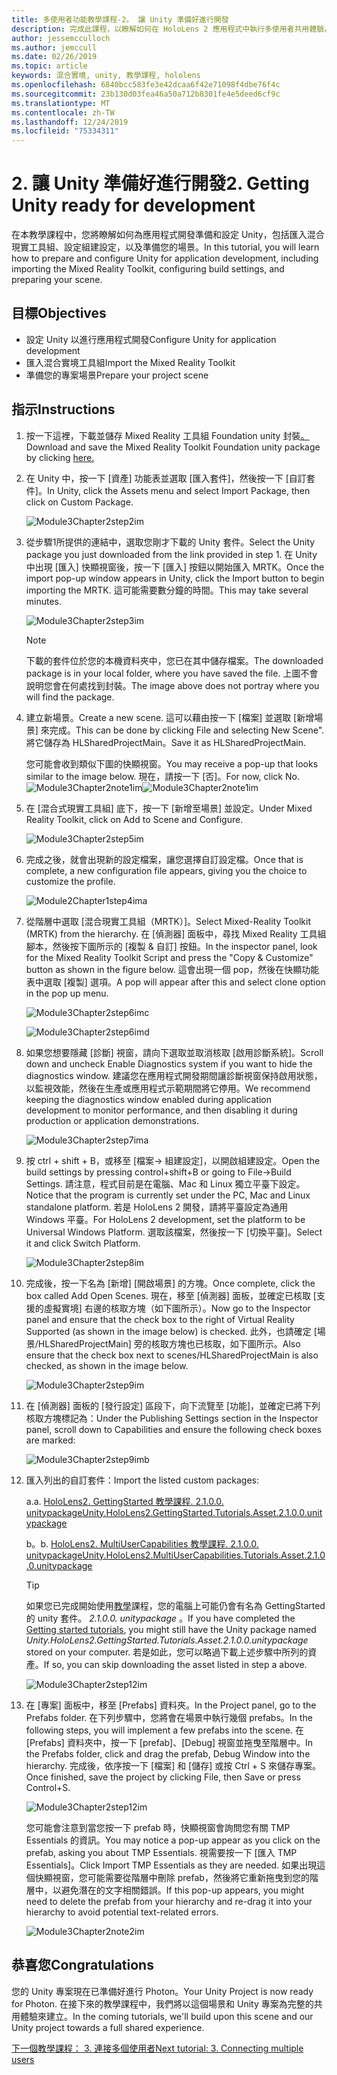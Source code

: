 ```yaml
---
title: 多使用者功能教學課程-2。 讓 Unity 準備好進行開發
description: 完成此課程，以瞭解如何在 HoloLens 2 應用程式中執行多使用者共用體驗。
author: jessemcculloch
ms.author: jemccull
ms.date: 02/26/2019
ms.topic: article
keywords: 混合實境, unity, 教學課程, hololens
ms.openlocfilehash: 6840bcc583fe3e42dcaa6f42e71098f4dbe76f4c
ms.sourcegitcommit: 23b130d03fea46a50a712b8301fe4e5deed6cf9c
ms.translationtype: MT
ms.contentlocale: zh-TW
ms.lasthandoff: 12/24/2019
ms.locfileid: "75334311"
---
```

# <a name="2-getting-unity-ready-for-development"></a><span data-ttu-id="52630-105">2. 讓 Unity 準備好進行開發</span><span class="sxs-lookup"><span data-stu-id="52630-105">2. Getting Unity ready for development</span></span>

<span data-ttu-id="52630-106">在本教學課程中，您將瞭解如何為應用程式開發準備和設定 Unity，包括匯入混合現實工具組、設定組建設定，以及準備您的場景。</span><span class="sxs-lookup"><span data-stu-id="52630-106">In this tutorial, you will learn how to prepare and configure Unity for application development, including importing the Mixed Reality Toolkit, configuring build settings, and preparing your scene.</span></span>

## <a name="objectives"></a><span data-ttu-id="52630-107">目標</span><span class="sxs-lookup"><span data-stu-id="52630-107">Objectives</span></span>

* <span data-ttu-id="52630-108">設定 Unity 以進行應用程式開發</span><span class="sxs-lookup"><span data-stu-id="52630-108">Configure Unity for application development</span></span>
* <span data-ttu-id="52630-109">匯入混合實境工具組</span><span class="sxs-lookup"><span data-stu-id="52630-109">Import the Mixed Reality Toolkit</span></span>
* <span data-ttu-id="52630-110">準備您的專案場景</span><span class="sxs-lookup"><span data-stu-id="52630-110">Prepare your project scene</span></span>

## <a name="instructions"></a><span data-ttu-id="52630-111">指示</span><span class="sxs-lookup"><span data-stu-id="52630-111">Instructions</span></span>

1. <span data-ttu-id="52630-112">按一下這裡，下載並儲存 Mixed Reality 工具組 Foundation unity 封裝[。](https://github.com/microsoft/MixedRealityToolkit-Unity/releases/download/v2.1.0/Microsoft.MixedReality.Toolkit.Unity.Foundation.2.1.0.unitypackage)</span><span class="sxs-lookup"><span data-stu-id="52630-112">Download and save the Mixed Reality Toolkit Foundation unity package by clicking [here.](https://github.com/microsoft/MixedRealityToolkit-Unity/releases/download/v2.1.0/Microsoft.MixedReality.Toolkit.Unity.Foundation.2.1.0.unitypackage)</span></span>

2. <span data-ttu-id="52630-113">在 Unity 中，按一下 [資產] 功能表並選取 [匯入套件]，然後按一下 [自訂套件]。</span><span class="sxs-lookup"><span data-stu-id="52630-113">In Unity, click the Assets menu and select Import Package, then click on Custom Package.</span></span>

    ![Module3Chapter2step2im](images/module3chapter2step2im.PNG)

3. <span data-ttu-id="52630-115">從步驟1所提供的連結中，選取您剛才下載的 Unity 套件。</span><span class="sxs-lookup"><span data-stu-id="52630-115">Select the Unity package you just downloaded from the link provided in step 1.</span></span> <span data-ttu-id="52630-116">在 Unity 中出現 [匯入] 快顯視窗後，按一下 [匯入] 按鈕以開始匯入 MRTK。</span><span class="sxs-lookup"><span data-stu-id="52630-116">Once the import pop-up window appears in Unity, click the Import button to begin importing the MRTK.</span></span> <span data-ttu-id="52630-117">這可能需要數分鐘的時間。</span><span class="sxs-lookup"><span data-stu-id="52630-117">This may take several minutes.</span></span>

    ![Module3Chapter2step3im](images/module3chapter2step3im.PNG)

    >[!NOTE]
    ><span data-ttu-id="52630-119">下載的套件位於您的本機資料夾中，您已在其中儲存檔案。</span><span class="sxs-lookup"><span data-stu-id="52630-119">The downloaded package is in your local folder, where you have saved the file.</span></span> <span data-ttu-id="52630-120">上圖不會說明您會在何處找到封裝。</span><span class="sxs-lookup"><span data-stu-id="52630-120">The image above does not portray where you will find the package.</span></span>

4. <span data-ttu-id="52630-121">建立新場景。</span><span class="sxs-lookup"><span data-stu-id="52630-121">Create a new scene.</span></span> <span data-ttu-id="52630-122">這可以藉由按一下 [檔案] 並選取 [新增場景] 來完成。</span><span class="sxs-lookup"><span data-stu-id="52630-122">This can be done by clicking File and selecting New Scene".</span></span> <span data-ttu-id="52630-123">將它儲存為 HLSharedProjectMain。</span><span class="sxs-lookup"><span data-stu-id="52630-123">Save it as HLSharedProjectMain.</span></span>

    <span data-ttu-id="52630-124">您可能會收到類似下圖的快顯視窗。</span><span class="sxs-lookup"><span data-stu-id="52630-124">You may receive a pop-up that looks similar to the image below.</span></span> <span data-ttu-id="52630-125">現在，請按一下 [否]。</span><span class="sxs-lookup"><span data-stu-id="52630-125">For now, click No.</span></span>
    <span data-ttu-id="52630-126">![Module3Chapter2note1im](images/module3chapter2note1im.PNG)</span><span class="sxs-lookup"><span data-stu-id="52630-126">![Module3Chapter2note1im](images/module3chapter2note1im.PNG)</span></span>

5. <span data-ttu-id="52630-127">在 [混合式現實工具組] 底下，按一下 [新增至場景] 並設定。</span><span class="sxs-lookup"><span data-stu-id="52630-127">Under Mixed Reality Toolkit, click on Add to Scene and Configure.</span></span>

    ![Module3Chapter2step5im](images/module3chapter2step5im.PNG)

6. <span data-ttu-id="52630-129">完成之後，就會出現新的設定檔案，讓您選擇自訂設定檔。</span><span class="sxs-lookup"><span data-stu-id="52630-129">Once that is complete, a new configuration file appears, giving you the choice to customize the profile.</span></span>

    ![Module2Chapter1step4ima](images/Module2Chapter1step4ima.PNG)

7. <span data-ttu-id="52630-131">從階層中選取 [混合現實工具組（MRTK）]。</span><span class="sxs-lookup"><span data-stu-id="52630-131">Select Mixed-Reality Toolkit (MRTK) from the  hierarchy.</span></span> <span data-ttu-id="52630-132">在 [偵測器] 面板中，尋找 Mixed Reality 工具組腳本，然後按下圖所示的 [複製 & 自訂] 按鈕。</span><span class="sxs-lookup"><span data-stu-id="52630-132">In the inspector panel, look for the Mixed Reality Toolkit Script and press the "Copy & Customize" button  as shown in the figure below.</span></span>  <span data-ttu-id="52630-133">這會出現一個 pop，然後在快顯功能表中選取 [複製] 選項。</span><span class="sxs-lookup"><span data-stu-id="52630-133">A pop will appear after this and select clone option in the pop up menu.</span></span>

    ![Module3Chapter2step6imc](images/module3chapter2step6imc.PNG)

    ![Module3Chapter2step6imd](images/module3chapter2step6imd.PNG)

8. <span data-ttu-id="52630-136">如果您想要隱藏 [診斷] 視窗，請向下選取並取消核取 [啟用診斷系統]。</span><span class="sxs-lookup"><span data-stu-id="52630-136">Scroll down and uncheck Enable Diagnostics system if you want to hide the diagnostics window.</span></span> <span data-ttu-id="52630-137">建議您在應用程式開發期間讓診斷視窗保持啟用狀態，以監視效能，然後在生產或應用程式示範期間將它停用。</span><span class="sxs-lookup"><span data-stu-id="52630-137">We recommend keeping the diagnostics window enabled during application development to monitor performance, and then disabling it during production or application demonstrations.</span></span> 

    ![Module3Chapter2step7ima](images/module3chapter2step7ima.PNG)

9. <span data-ttu-id="52630-139">按 ctrl + shift + B，或移至 [檔案-> 組建設定]，以開啟組建設定。</span><span class="sxs-lookup"><span data-stu-id="52630-139">Open the build settings by pressing control+shift+B or going to File->Build Settings.</span></span> <span data-ttu-id="52630-140">請注意，程式目前是在電腦、Mac 和 Linux 獨立平臺下設定。</span><span class="sxs-lookup"><span data-stu-id="52630-140">Notice that the program is currently set under the PC, Mac and Linux standalone platform.</span></span> <span data-ttu-id="52630-141">若是 HoloLens 2 開發，請將平臺設定為通用 Windows 平臺。</span><span class="sxs-lookup"><span data-stu-id="52630-141">For HoloLens 2 development, set the platform to be Universal Windows Platform.</span></span> <span data-ttu-id="52630-142">選取該檔案，然後按一下 [切換平臺]。</span><span class="sxs-lookup"><span data-stu-id="52630-142">Select it and click Switch Platform.</span></span>

    ![Module3Chapter2step8im](images/module3chapter2step8im.PNG)

10. <span data-ttu-id="52630-144">完成後，按一下名為 [新增] [開啟場景] 的方塊。</span><span class="sxs-lookup"><span data-stu-id="52630-144">Once complete, click the box called Add Open Scenes.</span></span> <span data-ttu-id="52630-145">現在，移至 [偵測器] 面板，並確定已核取 [支援的虛擬實境] 右邊的核取方塊（如下圖所示）。</span><span class="sxs-lookup"><span data-stu-id="52630-145">Now go to the Inspector panel and ensure that the check box to the right of Virtual Reality Supported (as shown in the image below) is checked.</span></span> <span data-ttu-id="52630-146">此外，也請確定 [場景/HLSharedProjectMain] 旁的核取方塊也已核取，如下圖所示。</span><span class="sxs-lookup"><span data-stu-id="52630-146">Also ensure that the check box next to scenes/HLSharedProjectMain is also checked, as shown in the image below.</span></span>

    ![Module3Chapter2step9im](images/module3chapter2step9im.PNG)

11. <span data-ttu-id="52630-148">在 [偵測器] 面板的 [發行設定] 區段下，向下流覽至 [功能]，並確定已將下列核取方塊標記為：</span><span class="sxs-lookup"><span data-stu-id="52630-148">Under the Publishing Settings section in the Inspector panel, scroll down to Capabilities and ensure the following check boxes are marked:</span></span>

    ![Module3Chapter2step9imb](images/module3chapter2step9imb.PNG)

12. <span data-ttu-id="52630-150">匯入列出的自訂套件：</span><span class="sxs-lookup"><span data-stu-id="52630-150">Import the listed custom packages:</span></span>

    <span data-ttu-id="52630-151">a.</span><span class="sxs-lookup"><span data-stu-id="52630-151">a.</span></span> [<span data-ttu-id="52630-152">HoloLens2. GettingStarted 教學課程. 2.1.0.0. unitypackage</span><span class="sxs-lookup"><span data-stu-id="52630-152">Unity.HoloLens2.GettingStarted.Tutorials.Asset.2.1.0.0.unitypackage</span></span>](https://github.com/microsoft/MixedRealityLearning/releases/download/getting-started-v2.1.0.0/Unity.HoloLens2.GettingStarted.Tutorials.Asset.2.1.0.0.unitypackage)

    <span data-ttu-id="52630-153">b。</span><span class="sxs-lookup"><span data-stu-id="52630-153">b.</span></span> [<span data-ttu-id="52630-154">HoloLens2. MultiUserCapabilities 教學課程. 2.1.0.0. unitypackage</span><span class="sxs-lookup"><span data-stu-id="52630-154">Unity.HoloLens2.MultiUserCapabilities.Tutorials.Asset.2.1.0.0.unitypackage</span></span>](https://github.com/microsoft/MixedRealityLearning/releases/download/multi-user-capabilities-v2.1.0.0/Unity.HoloLens2.MultiUserCapabilities.Tutorials.Asset.2.1.0.0.unitypackage)

    >[!TIP]
    ><span data-ttu-id="52630-155">如果您已完成開始使用[教學](mrlearning-base-ch1.md)課程，您的電腦上可能仍會有名為 GettingStarted 的 unity 套件。 _2.1.0.0. unitypackage_ 。</span><span class="sxs-lookup"><span data-stu-id="52630-155">If you have completed the [Getting started tutorials](mrlearning-base-ch1.md), you might still have the Unity package named _Unity.HoloLens2.GettingStarted.Tutorials.Asset.2.1.0.0.unitypackage_ stored on your computer.</span></span> <span data-ttu-id="52630-156">若是如此，您可以略過下載上述步驟中所列的資產。</span><span class="sxs-lookup"><span data-stu-id="52630-156">If so, you can skip downloading the asset listed in step a above.</span></span>

    ![Module3Chapter2step12im](images/module3chapter2step11im.PNG)

13. <span data-ttu-id="52630-158">在 [專案] 面板中，移至 [Prefabs] 資料夾。</span><span class="sxs-lookup"><span data-stu-id="52630-158">In the Project panel, go to the Prefabs folder.</span></span> <span data-ttu-id="52630-159">在下列步驟中，您將會在場景中執行幾個 prefabs。</span><span class="sxs-lookup"><span data-stu-id="52630-159">In the following steps, you will implement a few prefabs into the scene.</span></span> <span data-ttu-id="52630-160">在 [Prefabs] 資料夾中，按一下 [prefab]、[Debug] 視窗並拖曳至階層中。</span><span class="sxs-lookup"><span data-stu-id="52630-160">In the Prefabs folder, click and drag the prefab, Debug Window into the hierarchy.</span></span> <span data-ttu-id="52630-161">完成後，依序按一下 [檔案] 和 [儲存] 或按 Ctrl + S 來儲存專案。</span><span class="sxs-lookup"><span data-stu-id="52630-161">Once finished, save the project by clicking File, then Save or press Control+S.</span></span>

    ![Module3Chapter2step12im](images/module3chapter2step12im.PNG)

    <span data-ttu-id="52630-163">您可能會注意到當您按一下 prefab 時，快顯視窗會詢問您有關 TMP Essentials 的資訊。</span><span class="sxs-lookup"><span data-stu-id="52630-163">You may notice a pop-up appear as you click on the prefab, asking you about TMP Essentials.</span></span> <span data-ttu-id="52630-164">視需要按一下 [匯入 TMP Essentials]。</span><span class="sxs-lookup"><span data-stu-id="52630-164">Click Import TMP Essentials as they are needed.</span></span> <span data-ttu-id="52630-165">如果出現這個快顯視窗，您可能需要從階層中刪除 prefab，然後將它重新拖曳到您的階層中，以避免潛在的文字相關錯誤。</span><span class="sxs-lookup"><span data-stu-id="52630-165">If this pop-up appears, you might need to delete the prefab from your hierarchy and re-drag it into your hierarchy to avoid potential text-related errors.</span></span>

    ![Module3Chapter2note2im](images/module3chapter2note2im.PNG)

## <a name="congratulations"></a><span data-ttu-id="52630-167">恭喜您</span><span class="sxs-lookup"><span data-stu-id="52630-167">Congratulations</span></span>

<span data-ttu-id="52630-168">您的 Unity 專案現在已準備好進行 Photon。</span><span class="sxs-lookup"><span data-stu-id="52630-168">Your Unity Project is now ready for Photon.</span></span> <span data-ttu-id="52630-169">在接下來的教學課程中，我們將以這個場景和 Unity 專案為完整的共用體驗來建立。</span><span class="sxs-lookup"><span data-stu-id="52630-169">In the coming tutorials, we'll build upon this scene and our Unity project towards a full shared experience.</span></span>

<span data-ttu-id="52630-170">[下一個教學課程： 3. 連接多個使用者](mrlearning-sharing(photon)-ch3.md)</span><span class="sxs-lookup"><span data-stu-id="52630-170">[Next tutorial: 3. Connecting multiple users](mrlearning-sharing(photon)-ch3.md)</span></span>
